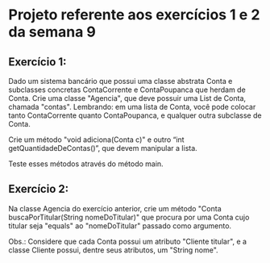 # Projeto referente aos exercícios 1 e 2 da semana 9

## Exercício 1:
Dado um sistema bancário que possui uma classe abstrata Conta e subclasses concretas ContaCorrente e ContaPoupanca que herdam de Conta.
Crie uma classe "Agencia", que deve possuir uma List de Conta, chamada "contas". 
Lembrando: em uma lista de Conta, você pode colocar tanto ContaCorrente quanto ContaPoupanca, e qualquer outra subclasse de Conta.

Crie um método "void adiciona(Conta c)" e outro “int getQuantidadeDeContas()”, que devem manipular a lista.

Teste esses métodos através do método main.


## Exercício 2:
Na classe Agencia do exercício anterior, crie um método "Conta buscaPorTitular(String nomeDoTitular)" que procura por uma Conta cujo titular seja "equals" ao "nomeDoTitular" passado como argumento.

Obs.: Considere que cada Conta possui um atributo "Cliente titular", e a classe Cliente possui, dentre seus atributos, um "String nome".